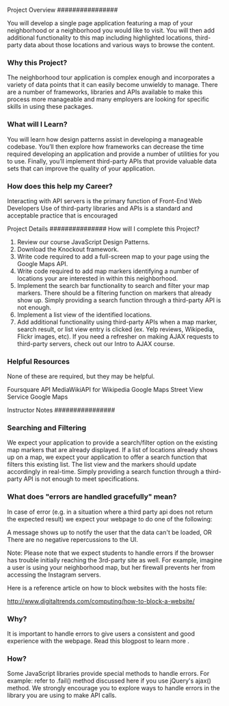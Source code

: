Project Overview
################

You will develop a single page application featuring a map of your neighborhood or a neighborhood you would like to visit. 
You will then add additional functionality to this map including highlighted locations, third-party data about those locations 
and various ways to browse the content.

### Why this Project?

The neighborhood tour application is complex enough and incorporates a variety of data points that it can easily become 
unwieldy to manage. There are a number of frameworks, libraries and APIs available to make this process more manageable and 
many employers are looking for specific skills in using these packages.

### What will I Learn?

You will learn how design patterns assist in developing a manageable codebase. You’ll then explore how frameworks can 
decrease the time required developing an application and provide a number of utilities for you to use. Finally, you’ll 
implement third-party APIs that provide valuable data sets that can improve the quality of your application.

### How does this help my Career?

Interacting with API servers is the primary function of Front-End Web Developers
Use of third-party libraries and APIs is a standard and acceptable practice that is encouraged


Project Details
###############
How will I complete this Project?

1.  Review our course JavaScript Design Patterns.
2.  Download the Knockout framework.
3.  Write code required to add a full-screen map to your page using the Google Maps API.
4.  Write code required to add map markers identifying a number of locations your are interested in within this neighborhood.
5.  Implement the search bar functionality to search and filter your map markers. There should be a filtering function on 
markers that already show up. Simply providing a search function through a third-party API is not enough.
6.  Implement a list view of the identified locations.
7.  Add additional functionality using third-party APIs when a map marker, search result, or list view entry is clicked 
(ex. Yelp reviews, Wikipedia, Flickr images, etc). If you need a refresher on making AJAX requests to third-party servers, 
check out our Intro to AJAX course.

### Helpful Resources
None of these are required, but they may be helpful.

Foursquare API
MediaWikiAPI for Wikipedia
Google Maps Street View Service
Google Maps



Instructor Notes
################

### Searching and Filtering
We expect your application to provide a search/filter option on the existing map markers that are already displayed.
If a list of locations already shows up on a map, we expect your application to offer a search function that filters
this existing list. The list view and the markers should update accordingly in real-time. Simply providing a search
function through a third-party API is not enough to meet specifications.

### What does "errors are handled gracefully" mean?
In case of error (e.g. in a situation where a third party api does not return the expected result) we expect your
webpage to do one of the following:

A message shows up to notify the user that the data can't be loaded, OR There are no negative repercussions to the UI.

Note: Please note that we expect students to handle errors if the browser has trouble initially reaching the 3rd-party
site as well. For example, imagine a user is using your neighborhood map, but her firewall prevents her from accessing
the Instagram servers.

Here is a reference article on how to block websites with the hosts file:

http://www.digitaltrends.com/computing/how-to-block-a-website/

### Why?
It is important to handle errors to give users a consistent and good experience with the webpage. Read this blogpost to learn more .

### How?
Some JavaScript libraries provide special methods to handle errors. For example: refer to .fail() method discussed here
if you use jQuery's ajax() method. We strongly encourage you to explore ways to handle errors in the library you are
using to make API calls.
